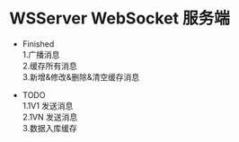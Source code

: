 # WSServer WebSocket 服务端

- Finished  
  1.广播消息  
  2.缓存所有消息  
  3.新增&修改&删除&清空缓存消息


- TODO   
  1.1V1 发送消息   
  2.1VN 发送消息  
  3.数据入库缓存